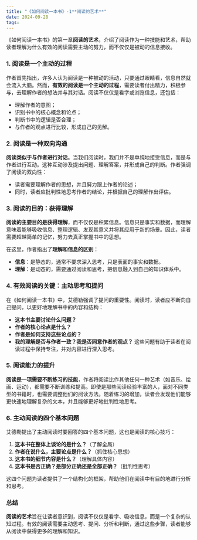 ```yaml
---
title: "《如何阅读一本书》-1**阅读的艺术**"
date: 2024-09-28
tags: 
---
```

《如何阅读一本书》的第一章**阅读的艺术**，介绍了阅读作为一种技能和艺术，帮助读者理解为什么有效的阅读需要主动的努力，而不仅仅是被动的信息接收。

### 1. 阅读是一个主动的过程

作者首先指出，许多人认为阅读是一种被动的活动，只要通过眼睛看，信息自然就会流入大脑。然而，**有效的阅读是一个主动的过程**，需要读者付出精力，积极参与，去理解作者的想法并与其对话。阅读不仅仅是看字或浏览信息，还包括：
- 理解作者的意图；
- 识别书中的核心概念和论点；
- 判断书中的逻辑是否合理；
- 与作者的观点进行比较，形成自己的见解。

### 2. 阅读是一种双向沟通

**阅读类似于与作者进行对话**。当我们阅读时，我们并不是单纯地接受信息，而是与作者进行互动。这种互动涉及提出问题、理解答案，并形成自己的判断。作者强调了阅读的双向性：
- 读者需要理解作者的思想，并且努力跟上作者的论述；
- 同时，读者应批判性地思考作者的结论，并根据自己的理解作出评估。

### 3. 阅读的目的：获得理解

**阅读的主要目的是获得理解**，而不仅仅是积累信息。信息只是事实和数据，而理解意味着能够吸收信息、整理逻辑、发现其意义并将其应用于新的场景。因此，读者需要超越简单的记忆，努力去真正掌握书中的思想。

在这里，作者指出了**理解和信息的区别**：
- **信息**：是静态的，通常不要求深入思考，只是表面的事实和数据。
- **理解**：是动态的，需要通过阅读和思考，把信息融入到自己的知识体系中。

### 4. 有效阅读的关键：主动思考和提问

在《如何阅读一本书》中，艾德勒强调了提问的重要性。阅读时，读者应不断向自己提问，以更好地理解书中的内容和结构：
- **这本书主要讨论什么问题？**
- **作者的核心论点是什么？**
- **作者是如何支持这些论点的？**
- **我的理解是否与作者一致？我是否同意作者的观点？**
这些问题有助于读者在阅读过程中保持专注，并对内容进行深入思考。

### 5. 阅读能力的提升

**阅读是一项需要不断练习的技能**，作者将阅读比作其他任何一种艺术（如音乐、绘画、运动），都需要不断训练和提高。即使是那些阅读经验丰富的人，面对不同类型的书籍时，也需要调整他们的阅读方法。随着练习的增加，读者会发现他们能够更快速地理解复杂的文本，并且能够更好地批判性地思考。

### 6. 主动阅读的四个基本问题

艾德勒提出了主动阅读时要回答的四个基本问题，这也是阅读的核心技巧：
1. **这本书在整体上谈论的是什么？**（了解全局）
2. **作者在说什么，主要论点是什么？**（抓住核心思想）
3. **这本书的细节内容是什么？**（理解具体内容）
4. **这本书是否正确？是部分正确还是全部正确？**（批判性思考）

这四个问题为读者提供了一个结构化的框架，帮助他们在阅读中有目的地进行分析和思考。

### 总结

**阅读的艺术**旨在让读者意识到，阅读不仅仅是看字、吸收信息，而是一个复杂的认知过程。有效的阅读需要主动思考、提问、分析和判断，通过这些步骤，读者能够从阅读中获得更多的理解和知识。